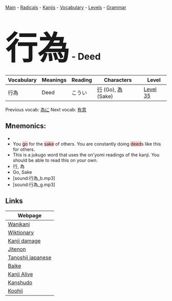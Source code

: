 <style> bigfont {font-size: 100px}</style>
[Main](../README.md) -
[Radicals](../radicals.md) -
[Kanjis](../kanjis.md) -
[Vocabulary](../vocabulary.md) -
[Levels](../levels.md) -
[Grammar](../grammar.md)
# <bigfont> 行為</bigfont> - Deed 

| Vocabulary | Meanings | Reading | Characters | Level |
| --- | --- | --- | --- | --- |
| 行為 | Deed | こうい |  [行](../kanjis/行.md) (Go), [為](../kanjis/為.md) (Sake) | [Level 35](../levels/wk_level35.md) |

Previous vocab: [為に](為に.md) Next vocab: [有意](有意.md) 

## Mnemonics:

* 
* You <span style="background-color:#ffcccb"> go</span> for the <span style="background-color:#ffcccb"> sake</span> of others. You are constantly doing <span style="background-color:#ffcccb"> deed</span>s like this for others.
* This is a jukugo word that uses the on'yomi readings of the kanji. You should be able to read this on your own.
* 行, 為
* Go, Sake
* [sound:行為_b.mp3]
* [sound:行為_g.mp3]


## Links 

| Webpage |
| --- |
| [Wanikani          ](https://www.wanikani.com/kanji/行為) |
| [Wiktionary        ](https://en.wiktionary.org/wiki/行為) |
| [Kanji damage      ](http://www.kanjidamage.com/kanji/search?utf8=✓&q=行為) |
| [Jitenon           ](https://jitenon.com/kanji/行為) |
| [Tanoshii japanese ](https://www.tanoshiijapanese.com/dictionary/kanji.cfm?k=行為) |
| [Baike             ](https://baike.baidu.com/item/行為) |
| [Kanji Alive       ](https://app.kanjialive.com/行為) |
| [Kanshudo          ](https://www.kanshudo.com/searchmn?q=行為) |
| [Koohii            ](https://kanji.koohii.com/study/kanji/行為) |
